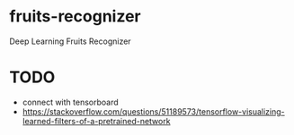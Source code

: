 # fruits-recognizer
Deep Learning Fruits Recognizer

# TODO
- connect with tensorboard
- https://stackoverflow.com/questions/51189573/tensorflow-visualizing-learned-filters-of-a-pretrained-network